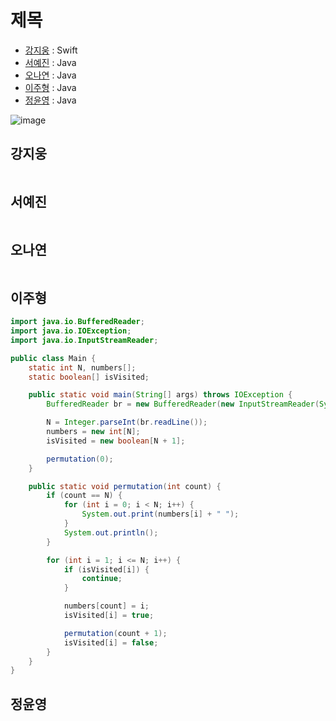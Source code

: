 # 제목

- [강지웅](#강지웅) : Swift
- [서예진](#서예진) : Java
- [오나연](#오나연) : Java
- [이주형](#이주형) : Java
- [정윤영](#정윤영) : Java

![image](https://user-images.githubusercontent.com/50551349/173192942-5cd94924-bdff-4087-bcd5-1bb93824f7d1.png)

## 강지웅
```swift

```
## 서예진
```java

```

## 오나연
```java

```

## 이주형
```java
import java.io.BufferedReader;
import java.io.IOException;
import java.io.InputStreamReader;

public class Main {
    static int N, numbers[];
    static boolean[] isVisited;

    public static void main(String[] args) throws IOException {
        BufferedReader br = new BufferedReader(new InputStreamReader(System.in));

        N = Integer.parseInt(br.readLine());
        numbers = new int[N];
        isVisited = new boolean[N + 1];

        permutation(0);
    }

    public static void permutation(int count) {
        if (count == N) {
            for (int i = 0; i < N; i++) {
                System.out.print(numbers[i] + " ");
            }
            System.out.println();
        }

        for (int i = 1; i <= N; i++) {
            if (isVisited[i]) {
                continue;
            }

            numbers[count] = i;
            isVisited[i] = true;

            permutation(count + 1);
            isVisited[i] = false;
        }
    }
}
```

## 정윤영
```java

```

